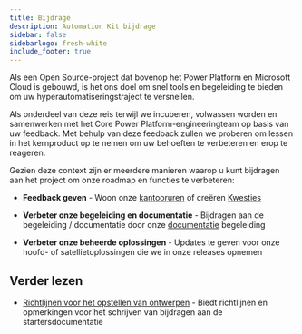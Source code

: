 ```yaml
---
title: Bijdrage
description: Automation Kit bijdrage
sidebar: false
sidebarlogo: fresh-white
include_footer: true
---
```

Als een Open Source-project dat bovenop het Power Platform en Microsoft Cloud is gebouwd, is het ons doel om snel tools en begeleiding te bieden om uw hyperautomatiseringstraject te versnellen.

Als onderdeel van deze reis terwijl we incuberen, volwassen worden en samenwerken met het Core Power Platform-engineeringteam op basis van uw feedback. Met behulp van deze feedback zullen we proberen om lessen in het kernproduct op te nemen om uw behoeften te verbeteren en erop te reageren.

Gezien deze context zijn er meerdere manieren waarop u kunt bijdragen aan het project om onze roadmap en functies te verbeteren:

- **Feedback geven** - Woon onze [kantooruren](/nl/office-hours) of creëren [Kwesties](/nl/contribution/feedback)

- **Verbeter onze begeleiding en documentatie** - Bijdragen aan de begeleiding / documentatie door onze [documentatie](/nl/contribution/documentation) begeleiding

- **Verbeter onze beheerde oplossingen** - Updates te geven voor onze hoofd- of satellietoplossingen die we in onze releases opnemen

## Verder lezen

- [Richtlijnen voor het opstellen van ontwerpen](/nl/contribution/authoring) - Biedt richtlijnen en opmerkingen voor het schrijven van bijdragen aan de startersdocumentatie
